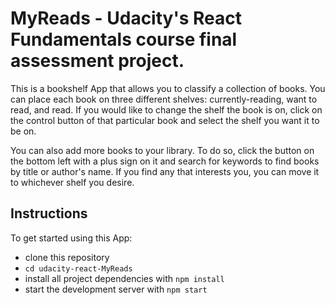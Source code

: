 # MyReads - Udacity's React Fundamentals course final assessment project. 

This is a bookshelf App that allows you to classify a collection of books. You can place each book on three different shelves: currently-reading, want to read, and read. If you would like to change the shelf the book is on, click on the control button of that particular book and select the shelf you want it to be on.

You can also add more books to your library. To do so, click the button on the bottom left with a plus sign on it and search for keywords to find books by title or author's name. If you find any that interests you, you can move it to whichever shelf you desire. 

## Instructions

To get started using this App:

* clone this repository
* `cd udacity-react-MyReads`
* install all project dependencies with `npm install`
* start the development server with `npm start`




